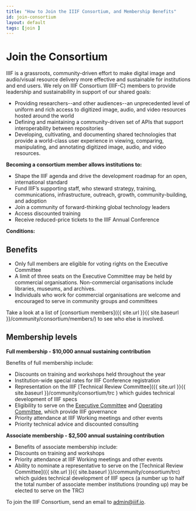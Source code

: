 ```yaml
---
title: "How to Join the IIIF Consortium, and Membership Benefits"
id: join-consortium
layout: default
tags: [join ]
---
```


# Join the Consortium

IIIF is a grassroots, community-driven effort to make digital image and audio/visual resource delivery more effective and sustainable for institutions and end users. We rely on IIIF Consortium (IIIF-C) members to provide leadership and sustainability in support of our shared goals:



*   Providing researchers--and other audiences--an unprecedented level of uniform and rich access to digitized image, audio, and video resources hosted around the world
*   Defining and maintaining a community-driven set of APIs that support interoperability between repositories
*   Developing, cultivating, and documenting shared technologies that provide a world-class user experience in viewing, comparing, manipulating, and annotating digitized image, audio, and video resources.

**Becoming a consortium member allows institutions to:**



*   Shape the IIIF agenda and drive the development roadmap for an open, international standard
*   Fund IIIF’s supporting staff, who steward strategy, training, communications, infrastructure, outreach, growth, community-building, and adoption
*   Join a community of forward-thinking global technology leaders
*   Access discounted training
*   Receive reduced-price tickets to the IIIF Annual Conference

**Conditions:**

## Benefits

*   Only full members are eligible for voting rights on the Executive Committee
*   A limit of three seats on the Executive Committee may be held by commercial organisations. Non-commercial organisations include libraries, museums, and archives.
*   Individuals who work for commercial organisations are welcome and encouraged to serve in community groups and committees

Take a look at a list of [consortium members]({{ site.url }}{{ site.baseurl }}/community/consortium/members/) to see who else is involved.

## Membership levels

**Full membership - $10,000 annual sustaining contribution**

Benefits of full membership include:

*   Discounts on training and workshops held throughout the year
*   Institution-wide special rates for IIIF Conference registration
*   Representation on the IIIF [Technical Review Committee]({{ site.url }}{{ site.baseurl }}/community/consortium/trc ) which guides technical development of IIIF specs
*   Eligibility to serve on the <span style="text-decoration:underline;">Executive Committee</span> and <span style="text-decoration:underline;">Operating Committee</span>, which provide IIIF governance
*   Priority attendance at IIIF Working meetings and other events
*   Priority technical advice and discounted consulting

**Associate membership - $2,500 annual sustaining contribution**



*   Benefits of associate membership include:
*   Discounts on training and workshops
*   Priority attendance at IIIF Working meetings and other events
*   Ability to nominate a representative to serve on the [Technical Review Committee]({{ site.url }}{{ site.baseurl }}/community/consortium/trc) which guides technical development of IIIF specs (a number up to half the total number of associate member institutions (rounding up) may be elected to serve on the TRC)

To join the IIIF Consortium, send an email to [admin@iiif.io](mailto:admin@iiif.io).
